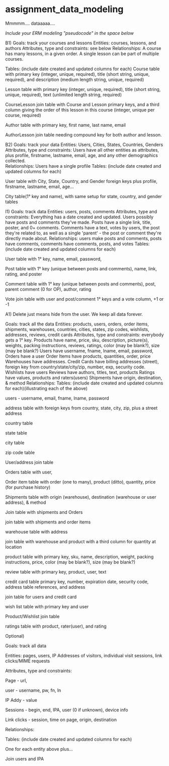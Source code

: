 # assignment_data_modeling
Mmmmm.... dataaaaa....

*Include your ERM modeling "pseudocode" in the space below*


B1)
Goals: track your courses and lessons
Entities: courses, lessons, and authors
Attributes, type and constraints: see below
Relationships: A course has many lessons, in a given order.  A single lesson can be part of multiple courses.

Tables: (include date created and updated columns for each)
Course table with primary key (integer, unique, required), title (short string, unique, required), and description (medium length string, unique, required)

Lesson table with primary key (integer, unique, required), title (short string, unique, required),  text (unlimited length string, required)

CourseLesson join table with Course and Lesson primary keys, and a third column giving the order of this lesson in this course (integer, unique per course, required)

Author table with primary key, first name, last name, email

AuthorLesson join table needing compound key for both author and lesson. 

B2)
Goals: track your data
Entities: Users, Cities, States, Countries, Genders
Attributes, type and constraints: Users have all other entities as attributes, plus profile, firstname, lastname, email, age, and any other demographics collected.  
Relationships: Users have a single profile
Tables: (include date created and updated columns for each)

User table with City, State, Country, and Gender foreign keys plus profile, firstname, lastname, email, age...

City table(1° key and name), with same setup for state, country, and gender tables

I1)
Goals: track data
Entities: users, posts, comments
Attributes, type and constraints: Everything has a date created and updated. Users possibly have posts and comments they've made.  Posts have a single link, title, poster, and 0+ comments.  Comments have a text, votes by users, the post they're related to, as well as a single 'parent' - the post or comment they're directly made about.
Relationships: users make posts and comments, posts have comments, comments have comments, posts, and votes
Tables: (include date created and updated columns for each)

User table with 1° key, name, email, password,

Post table with 1° key (unique between posts and comments), name, link, rating, and poster

Comment table with 1° key (unique between posts and comments), post, parent comment (0 for OP), author, rating

Vote join table with user and post/comment 1° keys and a vote column, +1 or -1

A1) Delete just means hide from the user.  We keep all data forever.

Goals: track all the data
Entities: products, users, orders, order items, shipments, warehouses, countries, cities, states, zip codes, wishlists, addresses, reviews, credit cards
Attributes, type and constraints: everybody gets a 1° key.
Products have name, price, sku, description, picture(s), weights, packing instructions, reviews, ratings, color (may be blank?), size (may be blank?)
Users have username, fname, lname, email, password,
Orders have a user
Order Items have products, quantities, order, price
Warehouses have addresses.
Credit Cards have billing addresses (street), foreign key from country/state/city/zip, number, exp, security code.
Wishlists have users 
Reviews have authors, titles, text, products
Ratings have values, products and raters(users)
Shipments have origin, destination, & method
Relationships:
Tables: (include date created and updated columns for each)(illustrating each of the above)

users - username, email, fname, lname, password

address table with foreign keys from country, state, city, zip, plus a street address

country table

state table

city table

zip code table

User/address join table

Orders table with user,

Order item table with order (one to many), product (ditto), quantity, price (for purchase history)

Shipments table with origin (warehouse), destination (warehouse or user address), & method

Join table with shipments and Orders

join table with shipments and order items

warehouse table with address

join table with warehouse and product with a third column for quantity at location

product table with primary key, sku, name, description, weight, packing instructions, price, color (may be blank?), size (may be blank?)

review table with primary key, product, user, text

credit card table primary key, number, expiration date, security code, address table references, and address

join table for users and credit card

wish list table with primary key and user

Product/Wishlist join table

ratings table with product, rater(user), and rating


Optional)

Goals: track all data

Entities: pages, users, IP Addresses of visitors, individual visit sessions, link clicks/MIME requests

Attributes, type and constraints:

Page - url, 

user - username, pw, fn, ln

IP Addy - value

Sessions - begin, end, IPA, user (0 if unknown), device info

Link clicks - session, time on page, origin, destination

Relationships:

Tables: (include date created and updated columns for each)

One for each entity above plus...

Join users and IPA
